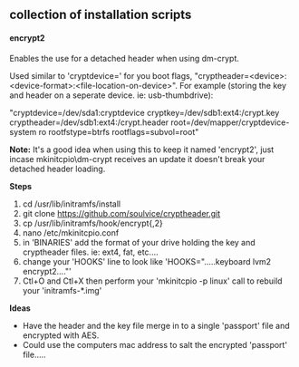 ## collection of installation scripts

#### encrypt2
Enables the use for a detached header when using dm-crypt.

Used similar to 'cryptdevice=' for you boot flags, "cryptheader=\<device>:\<device-format>:\<file-location-on-device>".
For example (storing the key and header on a seperate device. ie: usb-thumbdrive):

"cryptdevice=/dev/sda1:cryptdevice cryptkey=/dev/sdb1:ext4:/crypt.key cryptheader=/dev/sdb1:ext4:/crypt.header root=/dev/mapper/cryptdevice-system ro rootfstype=btrfs rootflags=subvol=root"


**Note:** It's a good idea when using this to keep it named 'encrypt2', just incase mkinitcpio\dm-crypt receives an update it doesn't break your detached header loading. 


**Steps**

1. cd /usr/lib/initramfs/install
2. git clone https://github.com/soulvice/cryptheader.git
3. cp /usr/lib/initramfs/hook/encrypt{,2}
4. nano /etc/mkinitcpio.conf
5. in 'BINARIES' add the format of your drive holding the key and cryptheader files. ie: ext4, fat, etc....
6. change your 'HOOKS' line to look like 'HOOKS=".....keyboard lvm2 encrypt2...."'
7. Ctl+O and Ctl+X then perform your 'mkinitcpio -p linux' call to rebuild your 'initramfs-*.img'


**Ideas**
- Have the header and the key file merge in to a single 'passport' file and encrypted with AES.
- Could use the computers mac address to salt the encrypted 'passport' file.....
